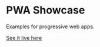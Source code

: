 # PWA Showcase

Examples for progressive web apps.

[See it live here](https://winardidesign.github.io/pwa-showcase/product-card/)
